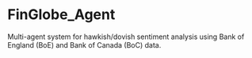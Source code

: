 # FinGlobe_Agent
Multi-agent system for hawkish/dovish sentiment analysis using Bank of England (BoE) and Bank of Canada (BoC) data.
